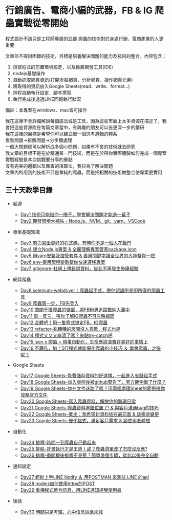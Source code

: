 # 行銷廣告、電商小編的武器，FB & IG 爬蟲實戰從零開始

程式設計不該只是工程師專屬的武器
爬蟲的技術對於身處行銷、電商產業的人更重要

文章並不探討困難的技術，目標是培養解決問題的能力及技術的整合，內容包含：
1. 撰寫程式的前置環境設定，以及推薦開發工具(IDE)
2. nodejs基礎操作
3. 自動抓取網頁資訊(打開虛擬網頁、分析網頁、操作網頁元素)
4. 將取得的資訊放入Google Sheets(read、write、format...)
5. 排程自動執行設定，腳本撰寫
6. 執行完成後透過LINE回報執行狀況

備註：本專案在windows、mac皆可操作

我在這裡不會詳細解說每個語法或是工具，因為這些市面上太多資源在描述了，我會把這些資源附在每篇文章當中，有興趣的朋友可以去更深一步的鑽研  
我在這裡的目標是希望你可以建立起一個思考邏輯的體系  
看到問題->拆解問題->分步驟處理  
一個大問題總可以解析成多個小問題，如果有不會的技術就去研究  
我文章的目標不是在於精通某一門技術，而是在於帶你實際體驗如何完成一個專案  
實戰經驗是本次挑戰要分享的重點  
沒有完美的邏輯以及厲害的演算法，我只為了解決問題  
文章內所用到的技術不只是單純的爬蟲，而是把相關的技術做整合使專案更實用  

## 三十天教學目錄

* 起源
    * [Day1 技術只能陪你一陣子，學會解決問題才能過一輩子](/day1/README.md)
    * [Day2 開發環境大補帖 - Node.js、NVM、git、yarn、VSCode](/day2/README.md)

* 專案基礎知識
    * [Day3 努力寫出更好的程式碼，有時你不是一個人在戰鬥](/day3/README.md)
    * [Day4 建立Node.js專案 & 全面理解專案管家package.json](/day4/README.md)
    * [Day5 用yarn安裝及控管套件 & 善用關鍵字讓全世界的大神幫你一把](/day5/README.md)
    * [Day6 env-善用環境變數幫你快速遷移專案](/day6/README.md)
    * [Day7 gitignore-杜絕上傳錯誤資料，從此不再發生慘痛經驗](/day7/README.md)

* 網頁爬蟲
    * [Day8 selenium-webdriver：爬蟲起手式，帶你認識所見即所得的爬蟲工具](/day8/README.md)
    * [Day9 爬蟲第一步，FB先登入](/day9/README.md)
    * [Day10 關閉干擾爬蟲的彈窗，將FB粉專追蹤數納入囊中](/day10/README.md)
    * [Day11 舉一反三，帶你了解IG爬蟲不可忽略細節](/day11/README.md)
    * [Day12 合體吧！用一隻程式搞定FB、IG爬蟲](/day12/README.md)
    * [Day13 refactor-亂糟糟的房間沒人喜歡，程式也是](/day13/README.md)
    * [Day14 程式又又又崩潰了嗎？來點try-catch吧](/day14/README.md)
    * [Day15 json x 爬蟲 = 瑣事自動化，生命應該浪費在美好的事情上](/day15/README.md)
    * [Day16 不藏私，加上5行程式就能優化爬蟲的小技巧 ＆ 學會爬蟲，之後呢？](/day16/README.md)

* Google Sheets
    * [Day17 Google Sheets-免費儲存資料的好選擇，一起進入省錢起手式](/day17/README.md)
    * [Day18 Google Sheets-加入版控後被github警告了，官方範例做了什麼？](/day18/README.md)
    * [Day19 Google Sheets-你在文件迷路了嗎？用兩個處理Sheet的範例帶你攻略官方文件](/day19/README.md)
    * [Day20 Google Sheets-寫入爬蟲資料，解放你的繁瑣日常](/day20/README.md)
    * [Day21 Google Sheets-爬蟲資料塞錯位置了! & 與客戶溝通bug的技巧](/day21/README.md)
    * [Day22 Google Sheets-業主：我希望新資料插在最前面 & 談需求變更](/day22/README.md)
    * [Day23 Google Sheets-優化格式，滿足客戶需求 & 談使用者體驗](/day23/README.md)

* 自動化
    * [Day24 排程-時間一到爬蟲自己動起來](/day24/README.md)
    * [Day25 排程-背景執行才是王道！誒？爬蟲清單改了怎麼沒反應?](/day25/README.md)
    * [Day26 排程-重開機後排程不見惹？簡單幾個步驟，從此以後完全自動](/day26/README.md)

* 通知設定
    * [Day27 輕鬆上手LINE Notify ＆ 用POSTMAN 來測試 LINE 的api](/day27/README.md)
    * [Day28 nodejs如何使用https的POST](/day28/README.md)
    * [Day29 重構程式整合訊息，用LINE通知提醒使用者](/day29/README.md)

* 後話
    * [Day30 時間只是考驗，心中信念絲毫未減](/day30/README.md)

